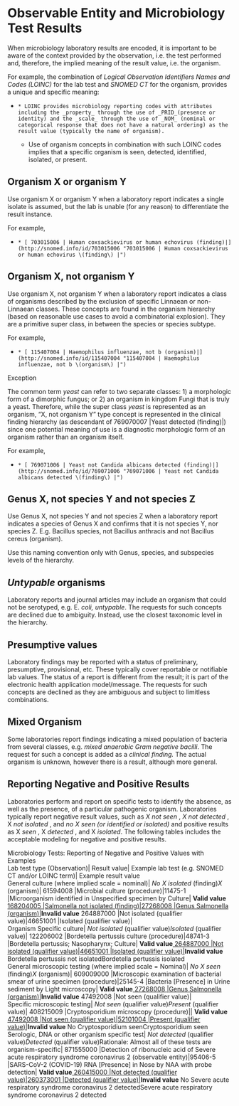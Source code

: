 # Observable Entity and Microbiology Test Results

When microbiology laboratory results are encoded, it is important to be aware of the context provided by the observation, i.e. the test performed and, therefore, the implied meaning of the result value, i.e. the organism.

For example, the combination of _Logical Observation Identifiers Names and Codes (LOINC)_ for the lab test and _SNOMED CT_ for the organism, provides a unique and specific meaning: 

  *     * LOINC provides microbiology reporting codes with attributes including the _property_ through the use of _PRID_(presence or identity) and the _scale_ through the use of _NOM_ (nominal or categorical response that does not have a natural ordering) as the result value (typically the name of organism). 
    * Use of organism concepts in combination with such LOINC codes implies that a specific organism is seen, detected, identified, isolated, or present.

## Organism X or organism Y

Use organism X or organism Y when a laboratory report indicates a single isolate is assumed, but the lab is unable (for any reason) to differentiate the result instance. 

For example, 

  *     * [ 703015006 | Human coxsackievirus or human echovirus (finding)|](http://snomed.info/id/703015006 "703015006 | Human coxsackievirus or human echovirus \(finding\) |")

## Organism X, not organism Y

Use organism X, not organism Y when a laboratory report indicates a class of organisms described by the exclusion of specific Linnaean or non-Linnaean classes. These concepts are found in the organism hierarchy (based on reasonable use cases to avoid a combinatorial explosion). They are a primitive super class, in between the species or species subtype.

For example,

  *     * [ 115407004 | Haemophilus influenzae, not b (organism)|](http://snomed.info/id/115407004 "115407004 | Haemophilus influenzae, not b \(organism\) |")

Exception

The common term _yeast_ can refer to two separate classes: 1) a morphologic form of a dimorphic fungus; or 2) an organism in kingdom Fungi that is truly a yeast. Therefore, while the super class _yeast_ is represented as an organism, “X, not organism Y” type concept is represented in the clinical finding hierarchy (as descendant of 769070007 |Yeast detected (finding)|) since one potential meaning of use is a diagnostic morphologic form of an organism rather than an organism itself.  

For example,

  *     * [ 769071006 | Yeast not Candida albicans detected (finding)|](http://snomed.info/id/769071006 "769071006 | Yeast not Candida albicans detected \(finding\) |")

## Genus X, not species Y and not species Z

Use Genus X, not species Y and not species Z when a laboratory report indicates a species of Genus X and confirms that it is not species Y, nor species Z. E.g. Bacillus species, not Bacillus anthracis and not Bacillus cereus (organism). 

Use this naming convention only with Genus, species, and subspecies levels of the hierarchy.

## _Untypable_ organisms

Laboratory reports and journal articles may include an organism that could not be serotyped, e.g. E.  _coli, untypable_. The requests for such concepts are declined due to ambiguity. Instead, use the closest taxonomic level in the hierarchy.

## Presumptive values

Laboratory findings may be reported with a status of preliminary, presumptive, provisional, etc. These typically cover reportable or notifiable lab values. The status of a report is different from the result; it is part of the electronic health application model/message. The requests for such concepts are declined as they are ambiguous and subject to limitless combinations. 

## Mixed Organism

Some laboratories report findings indicating a mixed population of bacteria from several classes, e.g. _mixed anaerobic Gram negative bacilli_. The request for such a concept is added as a _clinical finding._ The actual organism is unknown, however there is a result, although more general.

## Reporting Negative and Positive Results

Laboratories perform and report on specific tests to identify the absence, as well as the presence, of a particular pathogenic organism. Laboratories typically report negative result values, such as _X not seen_ , _X not detected_ , X _not isolated_ , and _no X seen (or identified or isolated)_ and positive results as X _seen_ , X _detected_ , and X _isolated_. The following tables includes the acceptable modeling for negative and positive results.

  

Microbiology Tests: Reporting of Negative and Positive Values with Examples  
Lab test type (Observation)| Result value| Example lab test (e.g. SNOMED CT and/or LOINC term)| Example result value  
General culture (where implied scale = nominal)| _No X isolated_ (finding)_X_ (organism)| 61594008 |Microbial culture (procedure)|11475-1 |Microorganism identified in Unspecified specimen by Culture| **Valid value**[ 168204005 |Salmonella not isolated (finding)|](http://snomed.info/id/168204005)[27268008 |Genus Salmonella (organism)|](http://snomed.info/id/27268008)**Invalid value** 264887000 |Not isolated (qualifier value)|46651001 |Isolated (qualifier value)|  
Organism Specific culture|  _Not isolated_ (qualifier value)_Isolated_ (qualifier value)| 122206002 |Bordetella pertussis culture (procedure)|48741-3 |Bordetella pertussis; Nasopharynx; Culture| **Valid value**[ 264887000 |Not isolated (qualifier value)|](http://snomed.info/id/264887000)[46651001 |Isolated (qualifier value)|](http://snomed.info/id/46651001)**Invalid value** Bordetella pertussis not isolatedBordetella pertussis isolated  
General microscopic testing (where implied scale = Nominal)| _No X seen_ (finding)_X_ (organism)| 609009000 |Microscopic examination of bacterial smear of urine specimen (procedure)|25145-4 |Bacteria [Presence] in Urine sediment by Light microscopy| **Valid value**[ 27268008 |Genus Salmonella (organism)|](http://snomed.info/id/27268008)**Invalid value** 47492008 |Not seen (qualifier value)|  
Specific microscopic testing|  _Not seen_ (qualifier value)_Present_ (qualifier value)| 408215009 |Cryptosporidium microscopy (procedure)|| **Valid value**[ 47492008 |Not seen (qualifier value)|](http://snomed.info/id/47492008)[52101004 |Present (qualifier value)|](http://snomed.info/id/52101004)**Invalid value** No Cryptosporidium seenCryptosporidium seen  
Serologic, DNA or other organism specific test|  _Not detected_ (qualifier value)_Detected_ (qualifier value)Rationale: Almost all of these tests are organism-specific| 871555000 |Detection of ribonucleic acid of Severe acute respiratory syndrome coronavirus 2 (observable entity)|95406-5 |SARS-CoV-2 (COVID-19) RNA [Presence] in Nose by NAA with probe detection| **Valid value**[ 260415000 |Not detected (qualifier value)|](http://snomed.info/id/260415000)[260373001 |Detected (qualifier value)|](http://snomed.info/id/260373001)**Invalid value** No Severe acute respiratory syndrome coronavirus 2 detectedSevere acute respiratory syndrome coronavirus 2 detected
